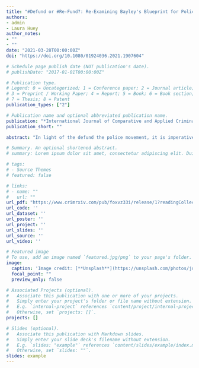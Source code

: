 ```yaml
---
title: "#Defund or #Re-Fund?: Re-Examining Bayley's Blueprint for Police Reform"
authors:
- admin
- Laura Huey
author_notes:
- ""
- ""
date: "2021-03-28T00:00:00Z"
doi: "https://doi.org/10.1080/01924036.2021.1907604"

# Schedule page publish date (NOT publication's date).
# publishDate: "2017-01-01T00:00:00Z"

# Publication type.
# Legend: 0 = Uncategorized; 1 = Conference paper; 2 = Journal article;
# 3 = Preprint / Working Paper; 4 = Report; 5 = Book; 6 = Book section;
# 7 = Thesis; 8 = Patent
publication_types: ["2"]

# Publication name and optional abbreviated publication name.
publication: "*International Journal of Comparative and Applied Criminal Justice*"
publication_short: ""

abstract: "In light of the defund the police movement, it is imperative we consider what police reform could and potentially should look like. Some, for example, have called for a reduced police footprint in marginalized communities through reallocating police funding toward preventative services for a myriad of social issues. However, drawing on Bayley’s (1994) Police for the Future, we show that a dilemma arises with respect to police involvement in these issues: the police cannot be solely relied upon to address all social issues, but they cannot be fully absolved of the responsibility either. As such, further drawing on Bayley’s (1994) thoughts for police reform, we instead argue for the adoption of evidence-based policing as a more fruitful driver of meaningful, long-term police reform as it not only enables the police to identify practices that are effective or even harmful, but it also can be used as means for police accountability."

# Summary. An optional shortened abstract.
# summary: Lorem ipsum dolor sit amet, consectetur adipiscing elit. Duis posuere tellus ac convallis placerat. Proin tincidunt magna sed ex sollicitudin condimentum.

# tags:
# - Source Themes
# featured: false

# links:
# - name: ""
#   url: ""
url_pdf: "https://www.crimrxiv.com/pub/foxvz33i/release/1?readingCollection=fb44d3fb" 
url_code: ''
url_dataset: ''
url_poster: ''
url_project: ''
url_slides: ''
url_source: ''
url_video: ''

# Featured image
# To use, add an image named `featured.jpg/png` to your page's folder. 
image:
  caption: 'Image credit: [**Unsplash**](https://unsplash.com/photos/jdD8gXaTZsc)'
  focal_point: ""
  preview_only: false

# Associated Projects (optional).
#   Associate this publication with one or more of your projects.
#   Simply enter your project's folder or file name without extension.
#   E.g. `internal-project` references `content/project/internal-project/index.md`.
#   Otherwise, set `projects: []`.
projects: []

# Slides (optional).
#   Associate this publication with Markdown slides.
#   Simply enter your slide deck's filename without extension.
#   E.g. `slides: "example"` references `content/slides/example/index.md`.
#   Otherwise, set `slides: ""`.
slides: example
---
```

